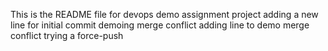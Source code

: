 This is the README file for devops demo assignment project
adding a new line for initial commit
demoing merge conflict
adding line to demo merge conflict
trying a force-push
